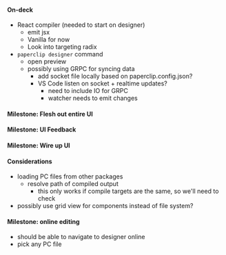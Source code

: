 #### On-deck

- React compiler (needed to start on designer)
  - emit jsx
  - Vanilla for now
  - Look into targeting radix
- `paperclip designer` command
  - open preview
  - possibly using GRPC for syncing data
    - add socket file locally based on paperclip.config.json?
    - VS Code listen on socket + realtime updates?
      - need to include IO for GRPC
      - watcher needs to emit changes

#### Milestone: Flesh out entire UI

#### Milestone: UI Feedback

#### Milestone: Wire up UI

#### Considerations

- loading PC files from other packages
  - resolve path of compiled output
    - this only works if compile targets are the same, so we'll need to check
- possibly use grid view for components instead of file system?

#### Milestone: online editing

- should be able to navigate to designer online
- pick any PC file
